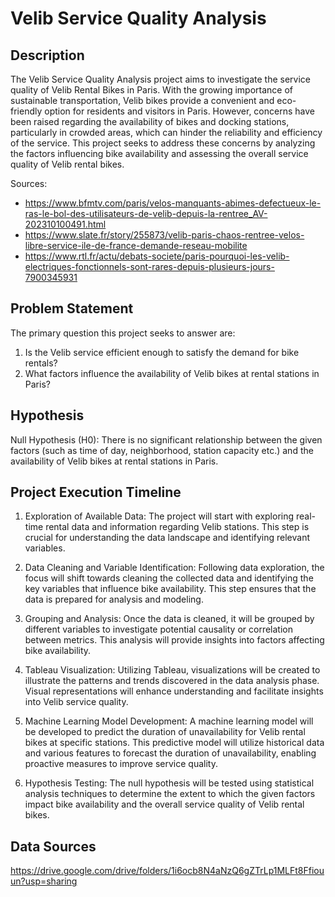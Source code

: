 # Velib Service Quality Analysis
## Description
The Velib Service Quality Analysis project aims to investigate the service quality of Velib Rental Bikes in Paris. With the growing importance of sustainable transportation, Velib bikes provide a convenient and eco-friendly option for residents and visitors in Paris. However, concerns have been raised regarding the availability of bikes and docking stations, particularly in crowded areas, which can hinder the reliability and efficiency of the service. This project seeks to address these concerns by analyzing the factors influencing bike availability and assessing the overall service quality of Velib rental bikes.

Sources: 
- https://www.bfmtv.com/paris/velos-manquants-abimes-defectueux-le-ras-le-bol-des-utilisateurs-de-velib-depuis-la-rentree_AV-202310100491.html
- https://www.slate.fr/story/255873/velib-paris-chaos-rentree-velos-libre-service-ile-de-france-demande-reseau-mobilite
- https://www.rtl.fr/actu/debats-societe/paris-pourquoi-les-velib-electriques-fonctionnels-sont-rares-depuis-plusieurs-jours-7900345931

## Problem Statement
The primary question this project seeks to answer are:

1. Is the Velib service efficient enough to satisfy the demand for bike rentals?
2. What factors influence the availability of Velib bikes at rental stations in Paris?

## Hypothesis
Null Hypothesis (H0): There is no significant relationship between the given factors (such as time of day, neighborhood, station capacity etc.) and the availability of Velib bikes at rental stations in Paris.

## Project Execution Timeline

1. Exploration of Available Data: The project will start with exploring real-time rental data and information regarding Velib stations. This step is crucial for understanding the data landscape and identifying relevant variables.

2. Data Cleaning and Variable Identification: Following data exploration, the focus will shift towards cleaning the collected data and identifying the key variables that influence bike availability. This step ensures that the data is prepared for analysis and modeling.

3. Grouping and Analysis: Once the data is cleaned, it will be grouped by different variables to investigate potential causality or correlation between metrics. This analysis will provide insights into factors affecting bike availability.

4. Tableau Visualization: Utilizing Tableau, visualizations will be created to illustrate the patterns and trends discovered in the data analysis phase. Visual representations will enhance understanding and facilitate insights into Velib service quality.

5. Machine Learning Model Development: A machine learning model will be developed to predict the duration of unavailability for Velib rental bikes at specific stations. This predictive model will utilize historical data and various features to forecast the duration of unavailability, enabling proactive measures to improve service quality.

6. Hypothesis Testing: The null hypothesis will be tested using statistical analysis techniques to determine the extent to which the given factors impact bike availability and the overall service quality of Velib rental bikes.

## Data Sources 

https://drive.google.com/drive/folders/1i6ocb8N4aNzQ6gZTrLp1MLFt8Ffiouun?usp=sharing
